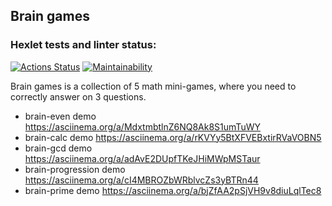 Brain games
---
### Hexlet tests and linter status:
[![Actions Status](https://github.com/Lusacan-Night/python-project-49/actions/workflows/hexlet-check.yml/badge.svg)](https://github.com/Lusacan-Night/python-project-49/actions)
[![Maintainability](https://api.codeclimate.com/v1/badges/99db5be5d5f9f3d65066/maintainability)](https://codeclimate.com/github/Lusacan-Night/python-project-49/maintainability)

Brain games is a collection of 5 math mini-games, where you need to correctly answer on 3 questions.
- brain-even demo https://asciinema.org/a/MdxtmbtlnZ6NQ8Ak8S1umTuWY
- brain-calc demo https://asciinema.org/a/rKVYy5BtXFVEBxtirRVaVOBN5
- brain-gcd demo https://asciinema.org/a/adAvE2DUpfTKeJHiMWpMSTaur
- brain-progression demo https://asciinema.org/a/cI4MBROZbWRblvcZs3yBTRn44
- brain-prime demo https://asciinema.org/a/bjZfAA2pSjVH9v8diuLqlTec8
